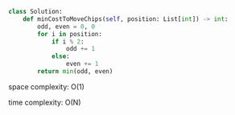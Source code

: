 ```python
class Solution:
    def minCostToMoveChips(self, position: List[int]) -> int:
        odd, even = 0, 0
        for i in position:
            if i % 2:
                odd += 1
            else:
                even += 1
        return min(odd, even)
```

space complexity: O(1)

time complexity: O(N)